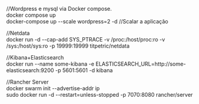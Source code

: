 //Wordpress e mysql via Docker compose.<br>
docker compose up  <br>
docker-compose up --scale wordpress=2 -d //Scalar a aplicação

//Netdata <br>
docker run -d --cap-add SYS_PTRACE -v /proc:/host/proc:ro -v /sys:/host/sys:ro -p 19999:19999 titpetric/netdata 

//Kibana+Elasticsearch <br>
docker run --name some-kibana -e ELASTICSEARCH_URL=http://some-elasticsearch:9200 -p 5601:5601 -d kibana  <br>

//Rancher Server <br> 
docker swarm init --advertise-addr ip <br>
sudo docker run -d --restart=unless-stopped -p 7070:8080 rancher/server

